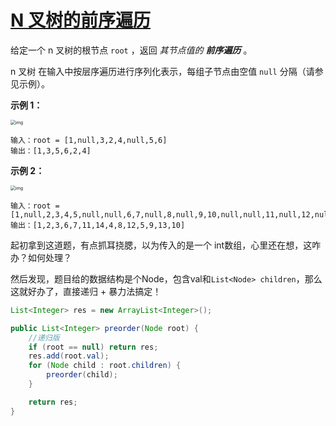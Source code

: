# [N 叉树的前序遍历](https://leetcode-cn.com/problems/n-ary-tree-preorder-traversal/)

给定一个 n 叉树的根节点  `root` ，返回 *其节点值的 **前序遍历*** 。

n 叉树 在输入中按层序遍历进行序列化表示，每组子节点由空值 `null` 分隔（请参见示例）。


**示例 1：**

<img src="http://rloqc3ngo.hd-bkt.clouddn.com/narytreeexample.png" alt="img" style="zoom:50%;" />

```
输入：root = [1,null,3,2,4,null,5,6]
输出：[1,3,5,6,2,4]
```

**示例 2：**

<img src="http://rloqc3ngo.hd-bkt.clouddn.com/sample_4_964.png" alt="img" style="zoom:50%;" />

```
输入：root = [1,null,2,3,4,5,null,null,6,7,null,8,null,9,10,null,null,11,null,12,null,13,null,null,14]
输出：[1,2,3,6,7,11,14,4,8,12,5,9,13,10]
```



 起初拿到这道题，有点抓耳挠腮，以为传入的是一个 int数组，心里还在想，这咋办？如何处理？

然后发现，题目给的数据结构是个Node，包含val和```List<Node> children```，那么这就好办了，直接递归 + 暴力法搞定！

```java
List<Integer> res = new ArrayList<Integer>();

public List<Integer> preorder(Node root) {
    //递归版
    if (root == null) return res;
    res.add(root.val);
    for (Node child : root.children) {
        preorder(child);
    }

    return res;
}
```

